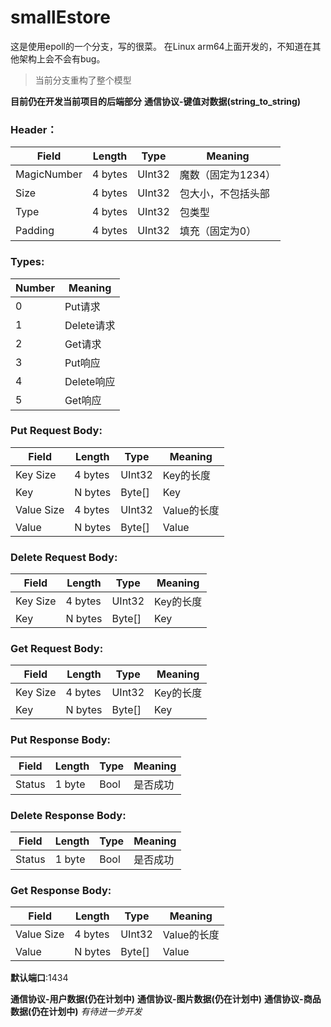 # smallEstore
这是使用epoll的一个分支，写的很菜。
在Linux arm64上面开发的，不知道在其他架构上会不会有bug。
> 当前分支重构了整个模型  

**目前仍在开发当前项目的后端部分**
**通信协议-键值对数据(string_to_string)**
### Header：
| Field | Length | Type | Meaning |
|-|-|-|-|
| MagicNumber | 4 bytes | UInt32 | 魔数（固定为1234）|
| Size | 4 bytes | UInt32 | 包大小，不包括头部 |
| Type | 4 bytes | UInt32 | 包类型 |
| Padding | 4 bytes | UInt32 | 填充（固定为0）|

### Types:
| Number | Meaning |
|-|-|
| 0 | Put请求 |
| 1 | Delete请求 |
| 2 | Get请求 |
| 3 | Put响应 |
| 4 | Delete响应 |
| 5 | Get响应 |

### Put Request Body:
| Field | Length | Type | Meaning |
|-|-|-|-|
| Key Size | 4 bytes | UInt32 | Key的长度 |
| Key | N bytes | Byte[] | Key |
| Value Size | 4 bytes | UInt32 | Value的长度 |
| Value | N bytes | Byte[] | Value |

### Delete Request Body:
| Field | Length | Type | Meaning |
|-|-|-|-|
| Key Size | 4 bytes | UInt32 | Key的长度 |
| Key | N bytes | Byte[] | Key |

### Get Request Body:
| Field | Length | Type | Meaning |
|-|-|-|-|
| Key Size | 4 bytes | UInt32 | Key的长度 |
| Key | N bytes | Byte[] | Key |

### Put Response Body:
| Field | Length | Type | Meaning |
|-|-|-|-|
| Status | 1 byte | Bool | 是否成功 |

### Delete Response Body:
| Field | Length | Type | Meaning |
|-|-|-|-|
| Status | 1 byte | Bool | 是否成功 |

### Get Response Body:
| Field | Length | Type | Meaning |
|-|-|-|-|
| Value Size | 4 bytes | UInt32 | Value的长度 |
| Value | N bytes | Byte[] | Value |

**默认端口**:1434

**通信协议-用户数据(仍在计划中)**
**通信协议-图片数据(仍在计划中)**
**通信协议-商品数据(仍在计划中)**
*有待进一步开发*